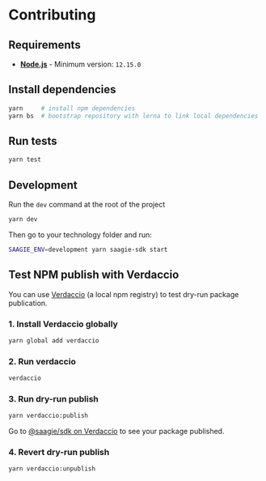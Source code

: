# Contributing

## Requirements

* **[Node.js](https://nodejs.org/)** - Minimum version: `12.15.0`

## Install dependencies

```sh
yarn     # install npm dependencies
yarn bs  # bootstrap repository with lerna to link local dependencies
```

## Run tests

```sh
yarn test
```

## Development

Run the `dev` command at the root of the project

```sh
yarn dev
```

Then go to your technology folder and run:

```sh
SAAGIE_ENV=development yarn saagie-sdk start
```

## Test NPM publish with Verdaccio

You can use [Verdaccio](https://verdaccio.org/) (a local npm registry) to test dry-run package publication.

### 1. Install Verdaccio globally

```sh
yarn global add verdaccio
```

### 2. Run verdaccio

```sh
verdaccio
```

### 3. Run dry-run publish

```sh
yarn verdaccio:publish
```

Go to [@saagie/sdk on Verdaccio](http://localhost:4873/-/web/detail/@saagie/sdk) to see your package published.

### 4. Revert dry-run publish

```sh
yarn verdaccio:unpublish
```
